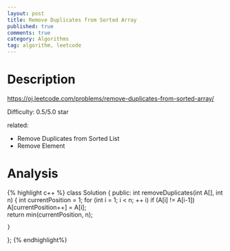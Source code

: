 ```yaml
---
layout: post
title: Remove Duplicates from Sorted Array
published: true
comments: true
category: Algorithms
tag: algorithm, leetcode
---
```



# Description

https://oj.leetcode.com/problems/remove-duplicates-from-sorted-array/

Difficulty: 0.5/5.0 star

related:

- Remove Duplicates from Sorted List
- Remove Element


# Analysis

{% highlight c++ %}
class Solution {
public:
 	int removeDuplicates(int A[], int n) {
 		int currentPosition = 1;
		for (int i = 1; i < n; ++ i)
			if (A[i] != A[i-1])
 				A[currentPosition++] = A[i];	
		return min(currentPosition, n);
	
 	}
};
{% endhighlight%}

